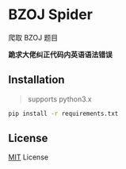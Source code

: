 # BZOJ Spider

爬取 BZOJ 题目

**跪求大佬纠正代码内英语语法错误**

## Installation

> supports python3.x

```bash
pip install -r requirements.txt
```

## License

[MIT](LICENSE) License